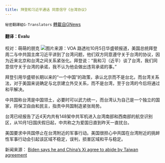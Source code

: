 ```yaml
---
title: 拜登和习近平通话 同意信守《台湾协议》
---
```

`秘密翻譯組G-Translators` [轉載自GNews](https://gnews.org/zh-hans/1576243/)

#### 翻译：Evalu
校对：萌萌的朋克
![](https://assets.gnews.org/wp-content/uploads/2021/10/2-19.jpg)图片来源：VOA
路透社10月5日华盛顿报道，美国总统拜登周二与中共国主席习近平讲到了台湾问题，他们双方同意遵守关于台湾的协议，因为近来北京和台湾之间关系紧张化。拜登说：“我和习（近平）谈了台湾，我们同意信守关于台湾的承诺，我不认为他会做出违背承诺的事。”

拜登引用华盛顿长期以来的“一个中国”的政策，承认北京而不是台北，而台湾关系法，对于美国来说确定与北京建立外交关系，而不是台湾，至于台湾的今后将通过和平解决。

中共国称台湾是中国领土，必要时可以武力统一，而台湾认为自己是一个独立的国家，将保卫自由和民主，指责中共国制造紧张局势。

台湾已经报告了近4天内共有148架中共军机进入台湾南部和西南部的航空识别区，从10月1日国庆假日起，中共称之为爱国日直到昨天一直扰台。

美国要求中共国停止在台湾附近的军事行动。美国很担心中共国在台湾附近的挑衅性军事行动会引起该区域不稳定，误判，损害区域和平与稳定。

新闻来源： [Biden says he and China’s Xi agree to abide by Taiwan agreement](https://www.reuters.com/world/asia-pacific/biden-says-he-chinas-xi-have-agreed-abide-by-taiwan-agreement-2021-10-05/)
